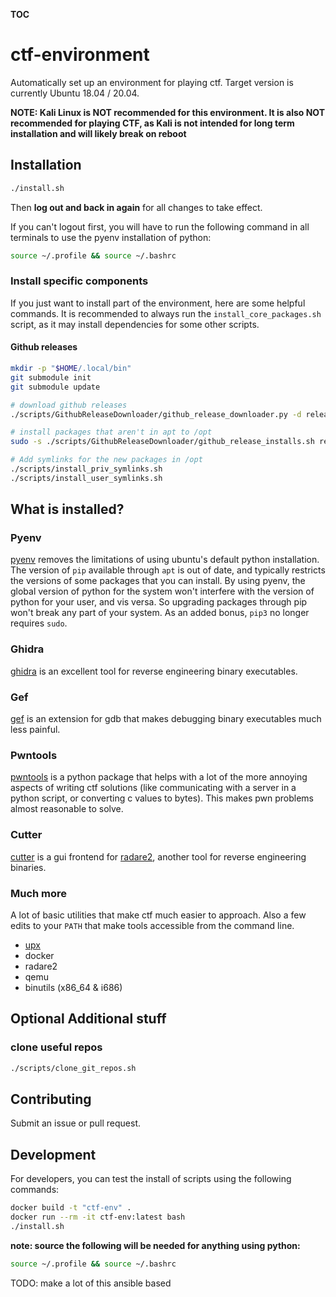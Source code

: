 __TOC__

# ctf-environment
Automatically set up an environment for playing ctf. Target version is currently Ubuntu 18.04 / 20.04.

**NOTE: Kali Linux is NOT recommended for this environment. It is also NOT recommended for playing CTF, as Kali is not intended for long term installation and will likely break on reboot**

## Installation
```bash
./install.sh
```
Then **log out and back in again** for all changes to take effect. 


If you can't logout first, you will have to run the following command in all terminals to use the pyenv installation of python:
```bash
source ~/.profile && source ~/.bashrc
```

### Install specific components
If you just want to install part of the environment, here are some helpful commands.
It is recommended to always run the `install_core_packages.sh` script, as it may install dependencies for some other scripts.

#### Github releases
```bash
mkdir -p "$HOME/.local/bin"
git submodule init
git submodule update

# download github releases
./scripts/GithubReleaseDownloader/github_release_downloader.py -d releases -j ./config/github_release_downloads.json

# install packages that aren't in apt to /opt
sudo -s ./scripts/GithubReleaseDownloader/github_release_installs.sh releases

# Add symlinks for the new packages in /opt
./scripts/install_priv_symlinks.sh
./scripts/install_user_symlinks.sh
```

## What is installed?

### Pyenv
[pyenv](https://github.com/pyenv/pyenv) removes the limitations of using ubuntu's default python installation. The version of `pip` available through `apt` is out of date, and typically restricts the versions of some packages that you can install. By using pyenv, the global version of python for the system won't interfere with the version of python for your user, and vis versa. So upgrading packages through pip won't break any part of your system. As an added bonus, `pip3` no longer requires `sudo`.

### Ghidra
[ghidra](https://github.com/NationalSecurityAgency/ghidra) is an excellent tool for reverse engineering binary executables.

### Gef
[gef](https://github.com/hugsy/gef) is an extension for gdb that makes debugging binary executables much less painful.

### Pwntools
[pwntools](https://github.com/Gallopsled/pwntools) is a python package that helps with a lot of the more annoying aspects of writing ctf solutions (like communicating with a server in a python script, or converting c values to bytes). This makes pwn problems almost reasonable to solve.

### Cutter
[cutter](https://github.com/rizinorg/cutter) is a gui frontend for [radare2](https://github.com/radareorg/radare2), another tool for reverse engineering binaries.  

### Much more
A lot of basic utilities that make ctf much easier to approach. Also a few edits to your `PATH` that make tools accessible from the command line.
- [upx](https://github.com/upx/upx)
- docker
- radare2
- qemu
- binutils (x86_64 & i686)


## Optional Additional stuff

### clone useful repos
```bash
./scripts/clone_git_repos.sh
```

## Contributing
Submit an issue or pull request. 

## Development
For developers, you can test the install of scripts using the following commands:
```bash
docker build -t "ctf-env" .
docker run --rm -it ctf-env:latest bash
./install.sh
```

**note: source the following will be needed for anything using python:**
```bash
source ~/.profile && source ~/.bashrc
```

TODO: make a lot of this ansible based
